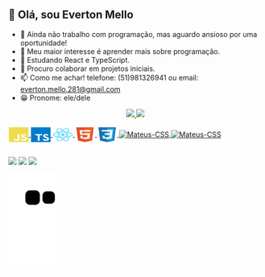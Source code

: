 ## 👋 Olá, sou Everton Mello

- 🔭 Ainda não trabalho com programação, mas aguardo ansioso por uma oportunidade!
- 👀 Meu maior interesse é aprender mais sobre programação.
- 🌱 Estudando React e TypeScript.
- 💞️ Procuro colaborar em projetos iniciais.
- 📫 Como me achar! telefone: (51)981326941 ou email: everton.mello.281@gmail.com
- 😁 Pronome: ele/dele

<div align="center">
  <a href="https://github.com/Tonzera10">
  <img height="180em" src="https://github-readme-stats.vercel.app/api?username=Tonzera10&show_icons=true&theme=dracula&include_all_commits=true&count_private=true"/>
  <img height="170em" src="https://github-readme-stats.vercel.app/api/top-langs/?username=Tonzera10&layout=compact&langs_count=7&theme=dracula"/>
</div>

  <div style="display: inline_block"><br>
  <img align="center" alt="Mateus-Js" height="30" width="40" src="https://raw.githubusercontent.com/devicons/devicon/master/icons/javascript/javascript-plain.svg">
  <img align="center" alt="Mateus-Ts" height="30" width="40" src="https://raw.githubusercontent.com/devicons/devicon/master/icons/typescript/typescript-plain.svg">
  <img align="center" alt="Mateus-React" height="30" width="40" src="https://raw.githubusercontent.com/devicons/devicon/master/icons/react/react-original.svg">
  <img align="center" alt="Mateus-HTML" height="30" width="40" src="https://raw.githubusercontent.com/devicons/devicon/master/icons/html5/html5-original.svg">
  <img align="center" alt="Mateus-CSS" height="30" width="40" src="https://raw.githubusercontent.com/devicons/devicon/master/icons/css3/css3-original.svg">
  <img align="center" alt="Mateus-CSS" height="30" width="40" <img src="https://cdn.jsdelivr.net/gh/devicons/devicon/icons/jest/jest-plain.svg">
  <img align="center" alt="Mateus-CSS" height="30" width="40" <img src="https://cdn.jsdelivr.net/gh/devicons/devicon/icons/nodejs/nodejs-plain-wordmark.svg">
</div>
  
 ##
  
  <div> 
  
  <a href="https://www.instagram.com/ton.mello10/" target="_blank"><img src="https://img.shields.io/badge/-Instagram-%23E4405F?style=for-the-badge&logo=instagram&logoColor=white" target="_blank"></a> 
  <a href = "mailto:everton.mello.281@gmail.com"><img src="https://img.shields.io/badge/-Gmail-%23333?style=for-the-badge&logo=gmail&logoColor=white" target="_blank"></a>
  <a href="https://www.linkedin.com/in/ton-mello/" target="_blank" target="_blank"><img src="https://img.shields.io/badge/-LinkedIn-%230077B5?style=for-the-badge&logo=linkedin&logoColor=white" target="_blank"></a> 
 
  ![Snake animation](https://github.com/Tonzera10/Tonzera10/blob/output/github-contribution-grid-snake.svg)
 
</div>
